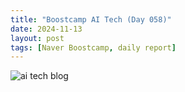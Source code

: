 ```yaml
---
title: "Boostcamp AI Tech (Day 058)"
date: 2024-11-13
layout: post
tags: [Naver Boostcamp, daily report]
---
```


![ai tech blog](https://bohyun-mu.vercel.app/4-projects/semantic-seg/24-11-14/)